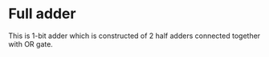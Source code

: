 # Full adder
This is 1-bit adder which is constructed of 2 half adders connected together with OR gate.
